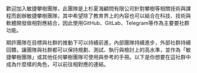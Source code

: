 歡迎加入敏捷攀樹團隊，此團隊是上杉夏海顧問有限公司針對攀樹等相關技術與課程而創辦敏捷攀樹團隊，其中希望除了教育界上的內容也可以結合在科技、技術與軟體開發做相對應結合，因此使用GitHub、GitLab、Telegram等作為主要要社群功能。  

期許團隊在目標與社群的推動下可以持續前進，內部團隊持續進步，外部社群持續回饋，讓團隊與社群都可以保持規劃、測試、執行與檢討上的高水準，並作為「敏捷攀樹團隊」或其他任何攀樹團隊可使用與參考的手冊。以下是你想要在這社群中成為什麼樣的角色，可以前往相對應的連結。  
